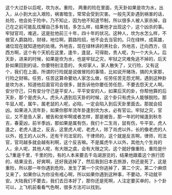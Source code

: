 这个大过卦以后呢，坎为水。重险， 两重的险在里面，先天卦如果是坎为水，出入，从小到大出入艰险，祸害暗生，常常会受到灾害。一般先天卦遇到祸害的话，处险，他会处于险中，乃不知止，因为他不知道节制，所以很多人被人家杀掉，自己在之前可能乱炫耀自己多有钱，多怎么样，结果他才出现这个，这个凶杀的事。牢狱官司，难逃，这是批他前三十年，四十年的状况。这种人，坎为水怎么样，不做官人爵路险，财禄，地位啊，爵路险招，他不会去当官的。只在绿林，成英雄，诸位现在就知道他的处境。外地吉，现在绿林讲的黑社会，外地吉，迁向西方，往西方啊，这个有个天机在这里，逢牛，逢鼠，可得助，贵人呢，为一个大头人。后天卦，进来的时候，如果是坎为水，也是牢狱之灾，牢狱之灾难免逃不掉的，后天卦如果回到的话，你要特别注意的， 失却家人，家人散失了，又行险，又有这个，我们在上面，所谓的行险就是说做冒险的事情，比如说开赌场，搞的大家那，行险之财嘛。任劳，任苦这算命要劝人家怎么做，任劳任苦无怨尤啊，遇到这种卦是坎为水，知道他后面官司会很多，就告诉他你要任劳任怨，不要去怨天尤人啊。安分守己，只有安分守己是平安人，平平安安的人，如果后天的卦，你帮他算的后天卦，那个是虎头人。虎头人遇到后天卦的时候，这个卦只有虎头人能够脱险。那牛鼠人呢，属牛，属老鼠的人呢，必陷，一定会陷入到后天卦里面去。那就会招凶。如果进入流年卦，如果你那年流年卦逢到坎为水，必有官讼。牢狱之灾，官讼，又不是告人家，被告和坐牢啊或者怎样，那是被告，那一年的时候逢到秋冬吉，春夏凶，前半季凶，那如果是属有伤，我们十二生肖，鼠有伤，牛平安。虎人逢之，老虎人逢之，反吉，这里虎人呢，老虎人，除了肖虎以外，长的像老虎的人以外，姓王的人以外，还有干司法官的，干律师的，这个就是反吉啊，律师，司法官，官司越多就会越有利啊，这个反吉嘛。不是属虎牛人以外，其他九个生肖的人，余人呢，其他人呢，有大限之虞，会有大限之灾。这个就好像重险，重险是什么?重是千里，千里的险，有的人本来要去千岛湖游览的，结果他跟着这个旅行团的，结果没去，好爽啊，还好我逃掉了，然后我到日本去旅游，你还是死了，这是重险，所以那一年你遇到危险，发生了第一个灾你逃掉了，第二个灾，第二个麻烦又来了，如果你认为你没有戒心啊，所以如果你遇到这种事，不要动，不动就平安。大陆我们不要去，我们去日本好了，那你还是死啊，人注定要买单的，卜个卦可以，上飞机前看看气色啊，很多方法可以找到。